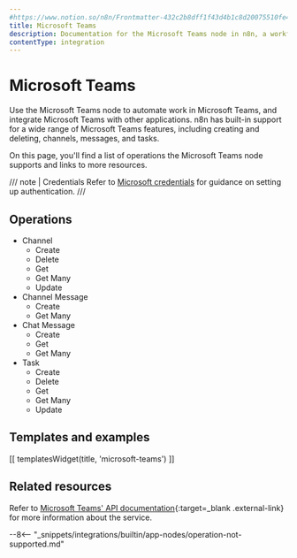 ```yaml
---
#https://www.notion.so/n8n/Frontmatter-432c2b8dff1f43d4b1c8d20075510fe4
title: Microsoft Teams
description: Documentation for the Microsoft Teams node in n8n, a workflow automation platform. Includes details of operations and configuration, and links to examples and credentials information.
contentType: integration
---
```


# Microsoft Teams

Use the Microsoft Teams node to automate work in Microsoft Teams, and integrate Microsoft Teams with other applications. n8n has built-in support for a wide range of Microsoft Teams features, including creating and deleting, channels, messages, and tasks. 

On this page, you'll find a list of operations the Microsoft Teams node supports and links to more resources.

/// note | Credentials
Refer to [Microsoft credentials](/integrations/builtin/credentials/microsoft/) for guidance on setting up authentication. 
///

## Operations

* Channel
    * Create
    * Delete
    * Get
    * Get Many
    * Update
* Channel Message
    * Create
    * Get Many
* Chat Message
	* Create
	* Get
	* Get Many
* Task
    * Create
    * Delete
    * Get
    * Get Many
    * Update

## Templates and examples

<!-- see https://www.notion.so/n8n/Pull-in-templates-for-the-integrations-pages-37c716837b804d30a33b47475f6e3780 -->
[[ templatesWidget(title, 'microsoft-teams') ]]

## Related resources

Refer to [Microsoft Teams' API documentation](https://learn.microsoft.com/en-us/graph/api/overview?view=graph-rest-1.0){:target=_blank .external-link} for more information about the service.

--8<-- "_snippets/integrations/builtin/app-nodes/operation-not-supported.md"
